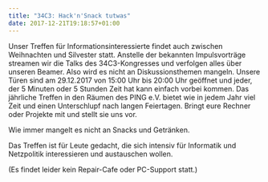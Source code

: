 ```yaml
---
title: "34C3: Hack'n'Snack tutwas"
date: 2017-12-21T19:18:57+01:00
---
```


Unser Treffen für Informationsinteressierte findet auch zwischen Weihnachten und
Silvester statt. Anstelle der bekannten Impulsvorträge streamen wir die Talks
des 34C3-Kongresses und verfolgen alles über unseren Beamer. Also wird es nicht
an Diskussionsthemen mangeln. Unsere Türen sind am 29.12.2017 von 15:00 Uhr bis
20:00 Uhr geöffnet und jeder, der 5 Minuten oder 5 Stunden Zeit hat kann einfach
vorbei kommen. Das jährliche Treffen in den Räumen des PING e.V. bietet wie in
jedem Jahr viel Zeit und einen Unterschlupf nach langen Feiertagen. Bringt eure
Rechner oder Projekte mit und stellt sie uns vor.

Wie immer mangelt es nicht an Snacks und Getränken.

Das Treffen ist für Leute gedacht, die sich intensiv für
Informatik und Netzpolitik interessieren und austauschen wollen.

(Es findet leider kein Repair-Cafe oder PC-Support statt.)
